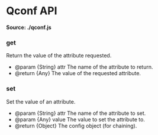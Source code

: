 # Qconf API #

**Source: ./qconf.js**

### get ###

Return the value of the attribute requested.

* @param {String} attr The name of the attribute to return.
* @return {Any} The value of the requested attribute.

### set ###

Set the value of an attribute.

* @param {String} attr The name of the attribute to set.
* @param {Any} value The value to set the attribute to.
* @return {Object} The config object (for chaining).
